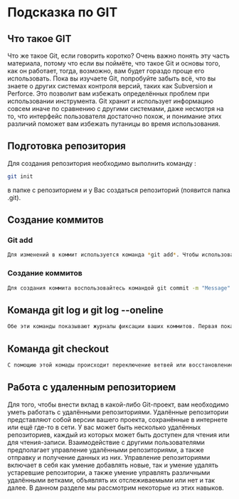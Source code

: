 # Подсказка по GIT

## Что такое GIT
Что же такое Git, если говорить коротко? Очень важно понять эту часть материала, потому что если вы поймёте, что такое Git и основы того, как он работает, тогда, возможно, вам будет гораздо проще его использовать. Пока вы изучаете Git, попробуйте забыть всё, что вы знаете о других системах контроля версий, таких как Subversion и Perforce. Это позволит вам избежать определённых проблем при использовании инструмента. Git хранит и использует информацию совсем иначе по сравнению с другими системами, даже несмотря на то, что интерфейс пользователя достаточно похож, и понимание этих различий поможет вам избежать путаницы во время использования.

## Подготовка репозитория 
Для создания репозитория необходимо выполнить команду :
```sh
git init
``` 
в папке с репозиторием и у Вас создаться репозиторий (появится папка .git).

## Создание коммитов

### Git add
```sh
Для изменений в коммит используется команда *git add*. Чтобы использовать эту команду напишите *git add .*
```
### Создание коммитов
```sh
Для создания коммита воспользовайтесь командой git commit -m "Message". В ковычках можно писать любое название которые вы захотите.
```
## Команда git log и git log --oneline
```sh
Обе эти команды показывают журналы фиксации ваших коммитов. Первая показывает полный список. Вторая команда упрощенный список
```
## Команда git checkout
```sh
С помощию этой комады происходит переключение ветвей или восстановление файлов рабочего дерева
```

## Работа с удаленным репозиторием
Для того, чтобы внести вклад в какой-либо Git-проект, вам необходимо уметь работать с удалёнными репозиториями. Удалённые репозитории представляют собой версии вашего проекта, сохранённые в интернете или ещё где-то в сети. У вас может быть несколько удалённых репозиториев, каждый из которых может быть доступен для чтения или для чтения-записи. Взаимодействие с другими пользователями предполагает управление удалёнными репозиториями, а также отправку и получение данных из них. Управление репозиториями включает в себя как умение добавлять новые, так и умение удалять устаревшие репозитории, а также умение управлять различными удалёнными ветками, объявлять их отслеживаемыми или нет и так далее. В данном разделе мы рассмотрим некоторые из этих навыков.

